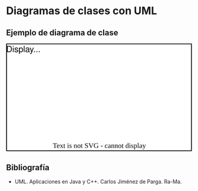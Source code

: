 # Diagramas de clases con UML

## Ejemplo de diagrama de clase

![Alt](diagramas/ej01.svg)

## Bibliografía

- UML. Aplicaciones en Java y C++. Carlos Jiménez de Parga. Ra-Ma.